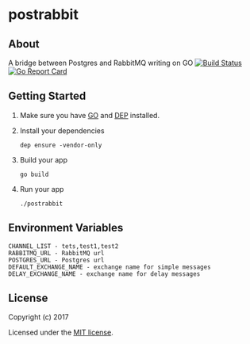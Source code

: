 # postrabbit

>

## About

A bridge between Postgres and RabbitMQ writing on GO [![Build Status](https://travis-ci.org/andreychuk/postrabbit.svg?branch=master)](https://travis-ci.org/andreychuk/postrabbit)
[![Go Report Card](https://goreportcard.com/badge/github.com/andreychuk/postrabbit)](https://goreportcard.com/report/github.com/andreychuk/postrabbit)


## Getting Started

1. Make sure you have [GO](https://golang.org) and [DEP](https://github.com/golang/dep) installed.

2. Install your dependencies
    ```
    dep ensure -vendor-only

    ```
3. Build your app
    ```
    go build

    ```

4. Run your app
    ```
    ./postrabbit
    ```

## Environment Variables

    CHANNEL_LIST - tets,test1,test2
    RABBITMQ_URL - RabbitMQ url
    POSTGRES_URL - Postgres url
    DEFAULT_EXCHANGE_NAME - exchange name for simple messages
    DELAY_EXCHANGE_NAME - exchange name for delay messages

## License

Copyright (c) 2017

Licensed under the [MIT license](LICENSE).
